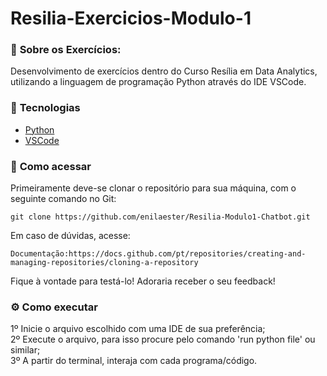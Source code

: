# Resilia-Exercicios-Modulo-1
### 📌 <strong>Sobre os Exercícios:</strong>

Desenvolvimento de exercícios dentro do Curso Resília em Data Analytics, utilizando a linguagem de programação Python através do IDE VSCode.
### 🚀 <strong>Tecnologias</strong>


- [Python](https://www.python.org/)
- [VSCode](https://code.visualstudio.com/)

### 🔎 <strong>Como acessar</strong>


Primeiramente deve-se clonar o repositório para sua máquina, com o seguinte comando no Git:

```shell
git clone https://github.com/enilaester/Resilia-Modulo1-Chatbot.git
```

Em caso de dúvidas, acesse:
```shell
Documentação:https://docs.github.com/pt/repositories/creating-and-managing-repositories/cloning-a-repository
```

Fique à vontade para testá-lo! Adoraria receber o seu feedback!

### :gear: <strong>Como executar</strong>


1º Inicie o arquivo escolhido com uma IDE de sua preferência; <br/>
2º Execute o arquivo, para isso procure pelo comando 'run python file' ou similar; <br/>
3º A partir do terminal, interaja com cada programa/código.



